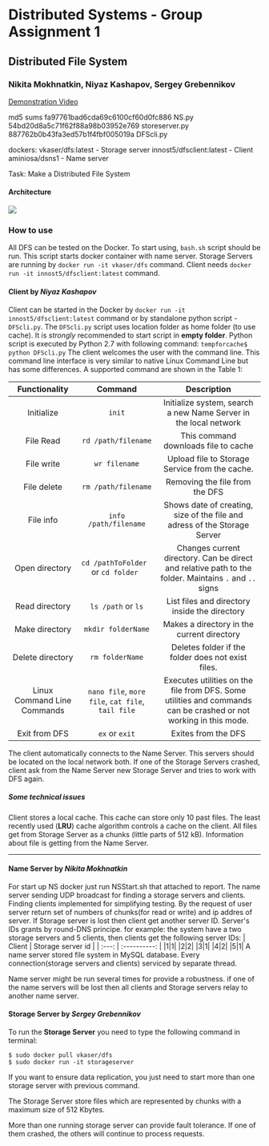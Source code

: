 # Distributed Systems - Group Assignment 1
## Distributed File System
### Nikita Mokhnatkin, Niyaz Kashapov, Sergey Grebennikov

[Demonstration Video](https://youtu.be/oa4sLbRMZF8)

md5 sums 
fa97761bad6cda69c6100cf60d0fc886  NS.py
54bd20d8a5c71f62f88a98b03952e769  storeserver.py
887762b0b43fa3ed57b1f4fbf005019a  DFScli.py

dockers:
vkaser/dfs:latest  - Storage server
innost5/dfsclient:latest - Client
aminiosa/dsns1 - Name server 


Task: Make a Distributed File System

#### Architecture
![](https://i.imgur.com/XXQG0En.png)


### How to use

All DFS can be tested on the Docker. To start using, `bash.sh` script should be run. This script starts docker container with name server. Storage Servers are running by `docker run -it vkaser/dfs` command. Client needs  `docker run -it innost5/dfsclient:latest` command.

#### Client by *Niyaz Kashapov* 

Client can be started in the Docker by  `docker run -it innost5/dfsclient:latest` command or by standalone python script - `DFScli.py`.
The `DFScli.py` script uses location folder as home folder (to use cache). It is *strongly* recommended to start script in **empty folder**.
Python script is executed by Python 2.7 with following command: 
```tempforcache$ python DFScli.py```
The client welcomes the user with the command line. This command line interface is very similar to native Linux Command Line but has some differences. A supported command are shown in the Table 1:



| Functionality |  Command | Description |
| :---: | :----------: |:--------: |
| Initialize |   `init`   | Initialize system, search a new Name Server in the local network |
| File Read  |   `rd /path/filename` | This command downloads file to cache |
| File write |   `wr filename` | Upload file to Storage Service from the cache. |
| File delete|   `rm /path/filename`| Removing the file from the DFS  |
| File info  |   `info /path/filename` | Shows date of creating, size of the file and adress of the Storage Server|
| Open directory |   `cd /pathToFolder   ` or `cd folder ` | Changes current directory. Can be direct and relative path to the folder. Maintains `.` and `..` signs |
| Read directory |  `ls /path` or `ls`  |  List files and directory  inside the directory  |
| Make directory |   `mkdir folderName` | Makes a directory in the current    directory  |
| Delete directory|   `rm folderName`    | Deletes folder if the folder does not exist files.  |
| Linux Command Line Commands |`nano file`, `more file`, `cat file`, `tail file`| Executes utilities on the file from DFS. Some utilities and commands can be crashed or not working in this mode.  |
|Exit from DFS | `ex` or `exit` | Exites from the DFS|

The client automatically connects to the Name Server. This servers should be located on the local network both. If one of the Storage Servers crashed, client ask from the Name Server new Storage Server and tries to work with DFS again.

##### Some technical issues

Client stores a local cache. This cache can store only 10 past files. The least recently used (**LRU**) cache algorithm controls a cache on the client.
All files get from Storage Server as a chunks (little parts of 512 kB).
Information about file is getting from the Name Server. 

---


#### Name Server by *Nikita Mokhnatkin*

For start up NS docker just run NSStart.sh that attached to report.
The name server sending UDP broadcast for finding a storage servers and clients.
Finding clients implemented for simplifying testing.  By the request of user server return set of numbers of chunks(for read or write) and ip addres of server. If Storage server is lost  then client get another server ID. Server's IDs grants by round-DNS principe.  for example:
the system have a two storage servers and 5 clients, then clients get the following server IDs:
| Client | Storage server id |
| :---: | :----------: |
|1|1|
|2|2|
|3|1|
|4|2|
|5|1|
A name server stored file system in MySQL database. Every connection(storage servers and clients) serviced by separate thread. 

Name server might be run several times for provide a robustness.
if one of the name servers will be lost then all clients and Storage servers relay to another name server.
#### Storage Server by *Sergey Grebennikov*
To run the **Storage Server** you need to type the following command in terminal:
```
$ sudo docker pull vkaser/dfs
$ sudo docker run -it storageserver
```
If you want to ensure data replication, you just need to start more than one storage server with previous command.

The Storage Server store files which are represented by chunks with a maximum size of 512 Kbytes.

More than one running storage server can provide fault tolerance. If one of them crashed, the others will continue to process requests.
